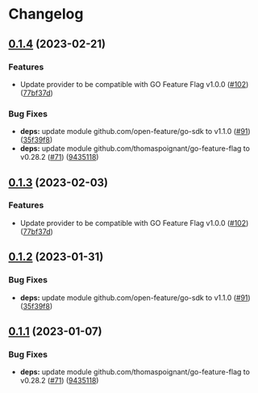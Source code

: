 # Changelog

## [0.1.4](https://github.com/thomaspoignant/open-feature-golang-sdk-contrib/compare/providers/go-feature-flag-v0.1.3...providers/go-feature-flag/v0.1.4) (2023-02-21)


### Features

* Update provider to be compatible with GO Feature Flag v1.0.0 ([#102](https://github.com/thomaspoignant/open-feature-golang-sdk-contrib/issues/102)) ([77bf37d](https://github.com/thomaspoignant/open-feature-golang-sdk-contrib/commit/77bf37d50c3e41f7290c632db5ef352710949e49))


### Bug Fixes

* **deps:** update module github.com/open-feature/go-sdk to v1.1.0 ([#91](https://github.com/thomaspoignant/open-feature-golang-sdk-contrib/issues/91)) ([35f39f8](https://github.com/thomaspoignant/open-feature-golang-sdk-contrib/commit/35f39f8f002006cc35c3620f3c33d6f96ebfab42))
* **deps:** update module github.com/thomaspoignant/go-feature-flag to v0.28.2 ([#71](https://github.com/thomaspoignant/open-feature-golang-sdk-contrib/issues/71)) ([9435118](https://github.com/thomaspoignant/open-feature-golang-sdk-contrib/commit/94351180732f0d4135229b02d3b8d1d046d09c47))

## [0.1.3](https://github.com/open-feature/go-sdk-contrib/compare/providers/go-feature-flag/v0.1.2...providers/go-feature-flag/v0.1.3) (2023-02-03)


### Features

* Update provider to be compatible with GO Feature Flag v1.0.0 ([#102](https://github.com/open-feature/go-sdk-contrib/issues/102)) ([77bf37d](https://github.com/open-feature/go-sdk-contrib/commit/77bf37d50c3e41f7290c632db5ef352710949e49))

## [0.1.2](https://github.com/open-feature/go-sdk-contrib/compare/providers/go-feature-flag/v0.1.1...providers/go-feature-flag/v0.1.2) (2023-01-31)


### Bug Fixes

* **deps:** update module github.com/open-feature/go-sdk to v1.1.0 ([#91](https://github.com/open-feature/go-sdk-contrib/issues/91)) ([35f39f8](https://github.com/open-feature/go-sdk-contrib/commit/35f39f8f002006cc35c3620f3c33d6f96ebfab42))

## [0.1.1](https://github.com/open-feature/go-sdk-contrib/compare/providers/go-feature-flag-v0.1.0...providers/go-feature-flag/v0.1.1) (2023-01-07)


### Bug Fixes

* **deps:** update module github.com/thomaspoignant/go-feature-flag to v0.28.2 ([#71](https://github.com/open-feature/go-sdk-contrib/issues/71)) ([9435118](https://github.com/open-feature/go-sdk-contrib/commit/94351180732f0d4135229b02d3b8d1d046d09c47))
